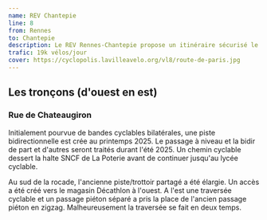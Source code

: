 ```yaml
---
name: REV Chantepie
line: 8
from: Rennes
to: Chantepie
description: Le REV Rennes-Chantepie propose un itinéraire sécurisé le long de la rue de Chateaugiron, y compris la traversée du passage à niveau.
trafic: 19k vélos/jour
cover: https://cyclopolis.lavilleavelo.org/vl8/route-de-paris.jpg
---
```


## Les tronçons (d'ouest en est)

### Rue de Chateaugiron

Initialement pourvue de bandes cyclables bilatérales, une piste bidirectionnelle est crée au printemps 2025.
Le passage à niveau et la bidir de part et d'autres seront traités durant l'été 2025.
Un chemin cyclable dessert la halte SNCF de La Poterie avant de continuer jusqu'au lycée cyclable.

Au sud de la rocade, l'ancienne piste/trottoir partagé a été élargie.
Un accès a été créé vers le magasin Décathlon à l'ouest.
A l'est une traversée cyclable et un passage piéton séparé a pris la place de l'ancien passage piéton en zigzag. Malheureusement la traversée se fait en deux temps.
